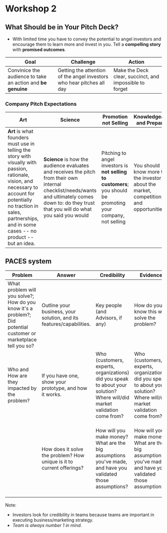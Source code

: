# Workshop 2

## What Should be in Your Pitch Deck?
- With limited time you have to convey the potential to angel investors and encourage them to learn more and invest in you. Tell a **compelling story** with **promised outcomes**.

| Goal | Challenge | Action |
| --- | --- | --- |
| Convinice the audience to take an action and **be genuine** | Getting the attention of the angel investors who hear pitches all day | Make the Deck clear, succinct, and impossible to forget |

### Company Pitch Expectations

| Art | Science | Promotion not Selling | Knowledgeable and Prepared | Concise Presentations | 
| --- | --- | --- | --- | --- |
| **Art** is what founders must use in telling the story with visually with passion, rationale, vision, and necessary to account for potentially no traction in sales, partnerships, and in some cases -- no product -- but an idea. | **Science** is how the audience evaluates and receives the pitch from their own internal checklist/needs/wants and ultimately comes down to: do they trust that you will do what you said you would | Pitching to angel investors is **not selling to customers**; you should be promoting your company, not selling | You should know more than the investor about the market, competition, and opportunities | Typically a 12 - 15 minute presentation, and a 10 minute question period |

## PACES system

| **P**roblem | **A**nswer | **C**redibility | **E**vidence | **S**teps |
| --- | --- | --- | --- | --- |
| What problem will you solve?; How do you know it's a problem?; Did potential customer or marketplace tell you so? | Outline your business, your solution, and its features/capabilities. | Key people (and Advisors, if any) | How do you know this will solve the problem? | What is your next step to further solution? How will you execute what you said you will do? |
| Who and How are they impacted by the problem? | If you have one, show your prototype, and how it works. | Who (customers, experts, organizations) did you speak to about your solution? Where will/did market validation come from? | Who (customers, experts, organizations) did you speak to about your solution? Where will/did market validation come from? | What do you need to move ahead? If, you're asking for investor money, what will you use it for? Waht does success look like for all? |
|  | How does it solve the problem? How unique is it to current offerings? | How will you make money? What are the big assumptions you've made, and have you validated those assumptions? | How will you make money? What are the big assumptions you've made, and have you validated those assumptions? | Many can tell you how they started and got here, but few can give rationale of how they will get to where they want to go - **That's your differentiator!** |

Note:
- Investors look for credibility in teams because teams are important in executing business/marketing strategy.
- *Team is always number 1 in mind.*
